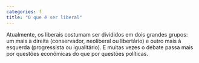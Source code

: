 ```yaml
---
categories: f
title: "O que é ser liberal"
---
```

Atualmente, os liberais costumam ser divididos em dois grandes grupos: um mais à direita (conservador, neoliberal ou libertário) e outro mais à esquerda (progressista ou igualitário). E muitas vezes o debate passa mais por questões econômicas do que por questões políticas.